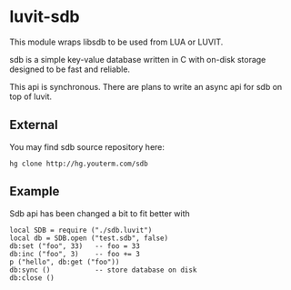luvit-sdb
=========
This module wraps libsdb to be used from LUA or LUVIT.

sdb is a simple key-value database written in C with on-disk storage
designed to be fast and reliable.

This api is synchronous. There are plans to write an async api
for sdb on top of luvit.

External
--------
You may find sdb source repository here:

	hg clone http://hg.youterm.com/sdb

Example
-------
Sdb api has been changed a bit to fit better with

	local SDB = require ("./sdb.luvit")
	local db = SDB.open ("test.sdb", false)
	db:set ("foo", 33)   -- foo = 33
	db:inc ("foo", 3)    -- foo += 3
	p ("hello", db:get ("foo"))
	db:sync ()           -- store database on disk
	db:close ()
